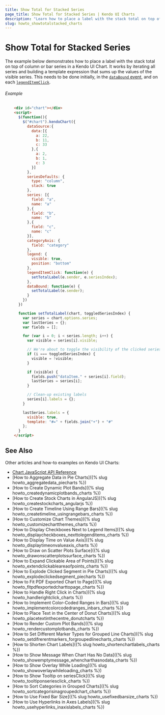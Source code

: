 ```yaml
---
title: Show Total for Stacked Series
page_title: Show Total for Stacked Series | Kendo UI Charts
description: "Learn how to place a label with the stack total on top of column or bar series in a Kendo UI Chart."
slug: howto_showtotalstacked_charts
---
```


# Show Total for Stacked Series

The example below demonstrates how to place a label with the stack total on top of column or bar series in a Kendo UI Chart. It works by iterating all series and building a template expression that sums up the values of the visible series. This needs to be done initially, in the [`dataBound` event](/api/javascript/dataviz/ui/chart#events-dataBound), and on each [`legendItemClick`](/api/javascript/dataviz/ui/chart#events-legendItemClick).

###### Example

```html
    <div id="chart"></div>
    <script>
      $(function(){
        $("#chart").kendoChart({
          dataSource:{
            data:[{
              a: 22,
              b: 11,
              c: 33
            },{
              a: 2,
              b: 1,
              c: 3
            }]
          },
          seriesDefaults: {
            type: "column",
            stack: true
          },
          series: [{
            field: "a",
            name: "a"
          },{
            field: "b",
            name: "b"
          },{
            field: "c",
            name: "c"
          }],
          categoryAxis: {
            field: "category"
          },
          legend: {
            visible: true,
            position: "bottom"
          },
          legendItemClick: function(e) {
            setTotalLabel(e.sender, e.seriesIndex);
          },
          dataBound: function(e) {
            setTotalLabel(e.sender);
          }
        })
      })

      function setTotalLabel(chart, toggledSeriesIndex) {
        var series = chart.options.series;
        var lastSeries = {};
        var fields = [];

        for (var i = 0; i < series.length; i++) {
          var visible = series[i].visible;

          // We're about to toggle the visibility of the clicked series
          if (i === toggledSeriesIndex) {
            visible = !visible;
          }

          if (visible) {
            fields.push("dataItem." + series[i].field);
            lastSeries = series[i];
          }

          // Clean-up existing labels
          series[i].labels = {};
        }

        lastSeries.labels = {
          visible: true,
          template: "#=" + fields.join("+") + "#"
        };
      }
    </script>
```

## See Also

Other articles and how-to examples on Kendo UI Charts:

* [Chart JavaScript API Reference](/api/javascript/dataviz/ui/chart)
* [How to Aggregate Data in Pie Charts]({% slug howto_aggregatedata_piecharts %})
* [How to Create Dynamic Plot Bands]({% slug howto_createdynamicplotbands_charts %})
* [How to Create Stock Charts in AngularJS]({% slug howto_createstockcharts_angularjs %})
* [How to Create Timeline Using Range Bars]({% slug howto_createtimeline_usingrangebars_charts %})
* [How to Customize Chart Themes]({% slug howto_customizechartthemes_charts %})
* [How to Display Checkboxes Next to Legend Items]({% slug howto_displaycheckboxes_nexttolegenditems_charts %})
* [How to Display Time on Value Axis]({% slug howto_displaytimeonvalueaxis_charts %})
* [How to Draw on Scatter Plots Surface]({% slug howto_drawonscatterplotssurface_charts %})
* [How to Expand Clickable Area of Points]({% slug howto_extendclickableareaofpoints_charts %})
* [How to Explode Clicked Segment in Pie Charts]({% slug howto_explodeclickedsegment_piecharts %})
* [How to Fit PDF Exported Chart to Page]({% slug howto_fitpdfexportedcharttopage_charts %})
* [How to Handle Right Click in Charts]({% slug howto_handlerightclick_charts %})
* [How to Implement Color-Coded Ranges in Bars]({% slug howto_implementcolorcodedranges_inbars_charts %})
* [How to Place Text in the Center of Donut Charts]({% slug howto_placetextinthecentre_donutcharts %})
* [How to Render Custom Plot Bands]({% slug howto_rendercustomplotbands_charts %})
* [How to Set Different Marker Types for Grouped Line Charts]({% slug howto_setdifrerentmarkers_forgroupedlinecharts_charts %})
* [How to Shorten Chart Labels]({% slug howto_shortenchartlabels_charts %})
* [How to Show Message When Chart Has No Data]({% slug howto_showemptymessage_whencharthasnodata_charts %})
* [How to Show Overlay While Loading]({% slug howto_showoverlaywhileloading_charts %})
* [How to Show Tooltip on seriesClick]({% slug howto_tooltiponseriesclick_charts %})
* [How to Sort Categories in Grouped Charts]({% slug howto_sortcategorisinagroupedchart_charts %})
* [How to Use Fixed Bar Size]({% slug howto_usefixedbarsize_charts %})
* [How to Use Hyperlinks in Axes Labels]({% slug howto_usehyperlinks_inaxislabels_charts %})
